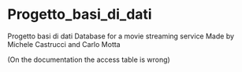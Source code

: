 # Progetto_basi_di_dati
Progetto basi di dati
Database for a movie streaming service
Made by Michele Castrucci and Carlo Motta

(On the documentation the access table is wrong)
